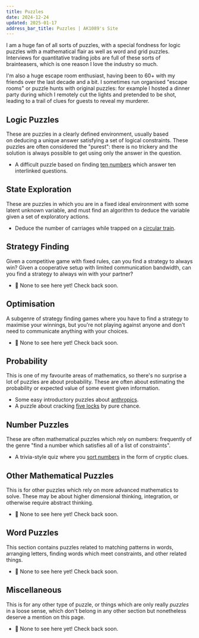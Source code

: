 ```yaml
---
title: Puzzles
date: 2024-12-24
updated: 2025-01-17
address_bar_title: Puzzles | AK1089's Site
---
```


I am a huge fan of all sorts of puzzles, with a special fondness for logic puzzles with a mathematical flair as well as word and grid puzzles. Interviews for quantitative trading jobs are full of these sorts of brainteasers, which is one reason I love the industry so much.

I'm also a huge escape room enthusiast, having been to 60+ with my friends over the last decade and a bit. I sometimes run organised "escape rooms" or puzzle hunts with original puzzles: for example I hosted a dinner party during which I remotely cut the lights and pretended to be shot, leading to a trail of clues for guests to reveal my murderer.

## Logic Puzzles

These are puzzles in a clearly defined environment, usually based on deducing a unique answer satisfying a set of logical constraints. These puzzles are often considered the "purest": there is no trickery and the solution is always possible to get using only the answer in the question.

- A difficult puzzle based on finding [ten numbers](ten-numbers) which answer ten interlinked questions.

## State Exploration

These are puzzles in which you are in a fixed ideal environment with some latent unknown variable, and must find an algorithm to deduce the variable given a set of exploratory actions.

- Deduce the number of carriages while trapped on a [circular train](circular-train).

## Strategy Finding

Given a competitive game with fixed rules, can you find a strategy to always win? Given a cooperative setup with limited communication bandwidth, can you find a strategy to always win with your partner?

- 🚧 None to see here yet! Check back soon.

## Optimisation

A subgenre of strategy finding games where you have to find a strategy to maximise your winnings, but you're not playing against anyone and don't need to communicate anything with your choices.

- 🚧 None to see here yet! Check back soon.

## Probability

This is one of my favourite areas of mathematics, so there's no surprise a lot of puzzles are about probability. These are often about estimating the probability or expected value of some event given information.

- Some easy introductory puzzles about [anthropics](anthropics).
- A puzzle about cracking [five locks](five-locks) by pure chance.

## Number Puzzles

These are often mathematical puzzles which rely on numbers: frequently of the genre "find a number which satisfies all of a list of constraints".

- A trivia-style quiz where you [sort numbers](sorting-numbers) in the form of cryptic clues.

## Other Mathematical Puzzles

This is for other puzzles which rely on more advanced mathematics to solve. These may be about higher dimensional thinking, integration, or otherwise require abstract thinking.

- 🚧 None to see here yet! Check back soon.

## Word Puzzles

This section contains puzzles related to matching patterns in words, arranging letters, finding words which meet constraints, and other related things.

- 🚧 None to see here yet! Check back soon.

## Miscellaneous

This is for any other type of puzzle, or things which are only really *puzzles* in a loose sense, which don't belong in any other section but nonetheless deserve a mention on this page.

- 🚧 None to see here yet! Check back soon.